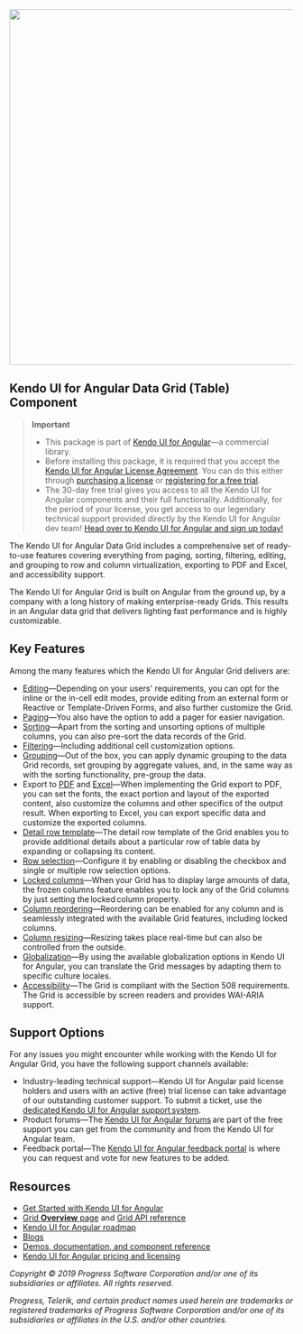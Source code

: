 <a href="https://www.telerik.com/kendo-angular-ui/" target="_blank">
<img width="631" src="https://www.telerik.com/kendo-angular-ui/npm-banner.svg">
</a>

## Kendo UI for Angular Data Grid (Table) Component

> **Important**
> * This package is part of [Kendo UI for Angular](https://www.telerik.com/kendo-angular-ui?utm_medium=referral&utm_source=npm&utm_campaign=kendo-ui-angular-trial-npm-grid)&mdash;a commercial library.
> * Before installing this package, it is required that you accept the [Kendo UI for Angular License Agreement](https://www.telerik.com/purchase/license-agreement/kendo-ui?utm_medium=referral&utm_source=npm&utm_campaign=kendo-ui-angular-trial-npm-grid). You can do this either through [purchasing a license](https://www.telerik.com/purchase/kendo-ui?utm_medium=referral&utm_source=npm&utm_campaign=kendo-ui-angular-trial-npm-grid) or [registering for a free trial](https://www.telerik.com/download-login-v2-kendo-angular-ui?utm_medium=referral&utm_source=npm&utm_campaign=kendo-ui-angular-trial-npm-grid).
> * The 30-day free trial gives you access to all the Kendo UI for Angular components and their full functionality. Additionally, for the period of your license, you get access to our legendary technical support provided directly by the Kendo UI for Angular dev team! [Head over to Kendo UI for Angular and sign up today!](https://www.telerik.com/download-login-v2-kendo-angular-ui?utm_medium=referral&utm_source=npm&utm_campaign=kendo-ui-angular-trial-npm-grid)

The Kendo UI for Angular Data Grid includes a comprehensive set of ready-to-use features covering everything from paging, sorting, filtering, editing, and grouping to row and column virtualization, exporting to PDF and Excel, and accessibility support.

The Kendo UI for Angular Grid is built on Angular from the ground up, by a company with a long history of making enterprise-ready Grids. This results in an Angular data grid that delivers lighting fast performance and is highly customizable.

## Key Features

Among the many features which the Kendo UI for Angular Grid delivers are:

* [Editing](https://www.telerik.com/kendo-angular-ui/components/grid/editing/)&mdash;Depending on your users' requirements, you can opt for the inline or the in-cell edit modes, provide editing from an external form or Reactive or Template-Driven Forms, and also further customize the Grid.
* [Paging](https://www.telerik.com/kendo-angular-ui/components/grid/paging/)&mdash;You also have the option to add a pager for easier navigation.
* [Sorting](https://www.telerik.com/kendo-angular-ui/components/grid/sorting/)&mdash;Apart from the sorting and unsorting options of multiple columns, you can also pre-sort the data records of the Grid.
* [Filtering](https://www.telerik.com/kendo-angular-ui/components/grid/filtering/)&mdash;Including additional cell customization options.
* [Grouping](https://www.telerik.com/kendo-angular-ui/components/grid/grouping/)&mdash;Out of the box, you can apply dynamic grouping to the data Grid records, set grouping by aggregate values, and, in the same way as with the sorting functionality, pre-group the data.
* Export to [PDF](https://www.telerik.com/kendo-angular-ui/components/grid/export/pdf-export/) and [Excel](https://www.telerik.com/kendo-angular-ui/components/grid/export/excel-export/)&mdash;When implementing the Grid export to PDF, you can set the fonts, the exact portion and layout of the exported content, also customize the columns and other specifics of the output result. When exporting to Excel, you can export specific data and customize the exported columns.
* [Detail row template](https://www.telerik.com/kendo-angular-ui/components/grid/advanced-features/detail-template/)&mdash;The detail row template of the Grid enables you to provide additional details about a particular row of table data by expanding or collapsing its content.
* [Row selection](https://www.telerik.com/kendo-angular-ui/components/grid/selection/#toc-selection-modes-and-features)&mdash;Configure it by enabling or disabling the checkbox and single or multiple row selection options.
* [Locked columns](https://www.telerik.com/kendo-angular-ui/components/grid/columns/locked/)&mdash;When your Grid has to display large amounts of data, the frozen columns feature enables you to lock any of the Grid columns by just setting the locked column property.
* [Column reordering](https://www.telerik.com/kendo-angular-ui/components/grid/columns/reordering/)&mdash;Reordering can be enabled for any column and is seamlessly integrated with the available Grid features, including locked columns.
* [Column resizing](https://www.telerik.com/kendo-angular-ui/components/grid/columns/resizing/)&mdash;Resizing takes place real-time but can also be controlled from the outside.
* [Globalization](https://www.telerik.com/kendo-angular-ui/components/grid/globalization/)&mdash;By using the available globalization options in Kendo UI for Angular, you can translate the Grid messages by adapting them to specific culture locales.
* [Accessibility](https://www.telerik.com/kendo-angular-ui/components/grid/accessibility/)&mdash;The Grid is compliant with the Section 508 requirements. The Grid is accessible by screen readers and provides WAI-ARIA support.

## Support Options

For any issues you might encounter while working with the Kendo UI for Angular Grid, you have the following support channels available:

* Industry-leading technical support&mdash;Kendo UI for Angular paid license holders and users with an active (free) trial license can take advantage of our outstanding customer support. To submit a ticket, use the [dedicated Kendo UI for Angular support system](https://www.telerik.com/account/support-tickets?utm_medium=referral&utm_source=npm&utm_campaign=kendo-ui-angular-trial-npm-grid).
* Product forums&mdash;The [Kendo UI for Angular forums](https://www.telerik.com/forums/kendo-angular-ui?utm_medium=referral&utm_source=npm&utm_campaign=kendo-ui-angular-trial-npm-grid) are part of the free support you can get from the community and from the Kendo UI for Angular team.
* Feedback portal&mdash;The [Kendo UI for Angular feedback portal](https://feedback.telerik.com/kendo-angular-ui?utm_medium=referral&utm_source=npm&utm_campaign=kendo-ui-angular-trial-npm-grid) is where you can request and vote for new features to be added.

## Resources

* [Get Started with Kendo UI for Angular](https://www.telerik.com/kendo-angular-ui/getting-started?utm_medium=referral&utm_source=npm&utm_campaign=kendo-ui-angular-trial-npm-grid)
* [Grid **Overview** page](https://www.telerik.com/kendo-angular-ui/components/grid?utm_medium=referral&utm_source=npm&utm_campaign=kendo-ui-angular-trial-npm-grid) and [Grid API reference](https://www.telerik.com/kendo-angular-ui/components/grid/api?utm_medium=referral&utm_source=npm&utm_campaign=kendo-ui-angular-trial-npm-grid)
* [Kendo UI for Angular roadmap](https://www.telerik.com/kendo-angular-ui/roadmap?utm_medium=referral&utm_source=npm&utm_campaign=kendo-ui-angular-trial-npm-grid)
* [Blogs](http://www.telerik.com/blogs/kendo-ui?utm_medium=referral&utm_source=npm&utm_campaign=kendo-ui-angular-trial-npm-grid)
* [Demos, documentation, and component reference](https://www.telerik.com/kendo-angular-ui/components?utm_medium=referral&utm_source=npm&utm_campaign=kendo-ui-angular-trial-npm-grid)
* [Kendo UI for Angular pricing and licensing](https://www.telerik.com/purchase/kendo-ui?utm_medium=referral&utm_source=npm&utm_campaign=kendo-ui-angular-trial-npm-grid)

*Copyright © 2019 Progress Software Corporation and/or one of its subsidiaries or affiliates. All rights reserved.*

*Progress, Telerik, and certain product names used herein are trademarks or registered trademarks of Progress Software Corporation and/or one of its subsidiaries or affiliates in the U.S. and/or other countries.*
